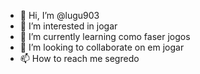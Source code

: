 - 👋 Hi, I’m @lugu903
- 👀 I’m interested in  jogar
- 🌱 I’m currently learning  como faser jogos
- 💞️ I’m looking to collaborate on  em jogar
- 📫 How to reach me  segredo

<!---
lugu903/lugu903 is a ✨ special ✨ repository because its `README.md` (this file) appears on your GitHub profile.
You can click the Preview link to take a look at your changes.
--->
